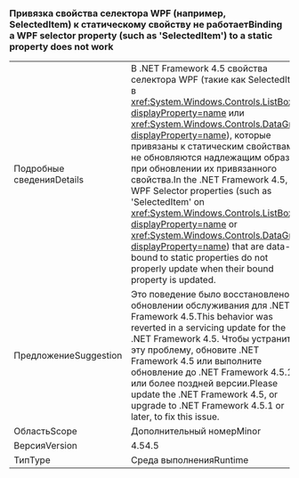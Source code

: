 ### <a name="binding-a-wpf-selector-property-such-as-selecteditem-to-a-static-property-does-not-work"></a><span data-ttu-id="1524d-101">Привязка свойства селектора WPF (например, SelectedItem) к статическому свойству не работает</span><span class="sxs-lookup"><span data-stu-id="1524d-101">Binding a WPF selector property (such as 'SelectedItem') to a static property does not work</span></span>

|   |   |
|---|---|
|<span data-ttu-id="1524d-102">Подробные сведения</span><span class="sxs-lookup"><span data-stu-id="1524d-102">Details</span></span>|<span data-ttu-id="1524d-103">В .NET Framework 4.5 свойства селектора WPF (такие как SelectedItem в <xref:System.Windows.Controls.ListBox?displayProperty=name> или <xref:System.Windows.Controls.DataGrid?displayProperty=name>), которые привязаны к статическим свойствам, не обновляются надлежащим образом при обновлении их привязанного свойства.</span><span class="sxs-lookup"><span data-stu-id="1524d-103">In the .NET Framework 4.5, WPF Selector properties (such as &#39;SelectedItem&#39; on <xref:System.Windows.Controls.ListBox?displayProperty=name> or <xref:System.Windows.Controls.DataGrid?displayProperty=name>) that are data-bound to static properties do not properly update when their bound property is updated.</span></span>|
|<span data-ttu-id="1524d-104">Предложение</span><span class="sxs-lookup"><span data-stu-id="1524d-104">Suggestion</span></span>|<span data-ttu-id="1524d-105">Это поведение было восстановлено в обновлении обслуживания для .NET Framework 4.5.</span><span class="sxs-lookup"><span data-stu-id="1524d-105">This behavior was reverted in a servicing update for the .NET Framework 4.5.</span></span> <span data-ttu-id="1524d-106">Чтобы устранить эту проблему, обновите .NET Framework 4.5 или выполните обновление до .NET Framework 4.5.1 или более поздней версии.</span><span class="sxs-lookup"><span data-stu-id="1524d-106">Please update the .NET Framework 4.5, or upgrade to .NET Framework 4.5.1 or later, to fix this issue.</span></span>|
|<span data-ttu-id="1524d-107">Область</span><span class="sxs-lookup"><span data-stu-id="1524d-107">Scope</span></span>|<span data-ttu-id="1524d-108">Дополнительный номер</span><span class="sxs-lookup"><span data-stu-id="1524d-108">Minor</span></span>|
|<span data-ttu-id="1524d-109">Версия</span><span class="sxs-lookup"><span data-stu-id="1524d-109">Version</span></span>|<span data-ttu-id="1524d-110">4.5</span><span class="sxs-lookup"><span data-stu-id="1524d-110">4.5</span></span>|
|<span data-ttu-id="1524d-111">Тип</span><span class="sxs-lookup"><span data-stu-id="1524d-111">Type</span></span>|<span data-ttu-id="1524d-112">Среда выполнения</span><span class="sxs-lookup"><span data-stu-id="1524d-112">Runtime</span></span>|

